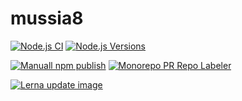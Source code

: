 # mussia8

[![Node.js CI](https://github.com/yurikrupnik/mussia8/actions/workflows/node.js.yml/badge.svg)](https://github.com/yurikrupnik/mussia8/actions/workflows/node.js.yml)
[![Node.js Versions](https://github.com/yurikrupnik/mussia8/actions/workflows/node-versions-ci.yml/badge.svg)](https://github.com/yurikrupnik/mussia8/actions/workflows/node-versions-ci.yml)

[![Manuall npm publish](https://github.com/yurikrupnik/mussia8/actions/workflows/npm-publish.yml/badge.svg)](https://github.com/yurikrupnik/mussia8/actions/workflows/npm-publish.yml)
[![Monorepo PR Repo Labeler](https://github.com/yurikrupnik/mussia8/actions/workflows/labeling.yml/badge.svg)](https://github.com/yurikrupnik/mussia8/actions/workflows/labeling.yml)

[![Lerna update image](https://github.com/yurikrupnik/mussia8/actions/workflows/lerna.yml/badge.svg)](https://github.com/yurikrupnik/mussia8/actions/workflows/lerna.yml)
